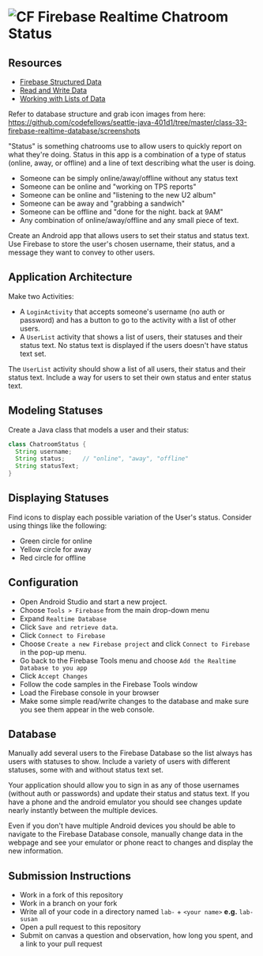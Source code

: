 # ![CF](http://i.imgur.com/7v5ASc8.png) Firebase Realtime Chatroom Status

## Resources  
* [Firebase Structured Data](https://firebase.google.com/docs/database/android/structure-data)
* [Read and Write Data](https://firebase.google.com/docs/database/android/read-and-write)
* [Working with Lists of Data](https://firebase.google.com/docs/database/android/lists-of-data)

Refer to database structure and grab icon images from here:
<https://github.com/codefellows/seattle-java-401d1/tree/master/class-33-firebase-realtime-database/screenshots>

"Status" is something chatrooms use to allow users to quickly report on what
they're doing. Status in this app is a combination of a type of status (online,
away, or offline) and a line of text describing what the user is doing.

* Someone can be simply online/away/offline without any status text
* Someone can be online and "working on TPS reports"
* Someone can be online and "listening to the new U2 album"
* Someone can be away and "grabbing a sandwich"
* Someone can be offline and "done for the night. back at 9AM"
* Any combination of online/away/offline and any small piece of text.

Create an Android app that allows users to set their status and status text.
Use Firebase to store the user's chosen username, their status, and a message
they want to convey to other users.

## Application Architecture
Make two Activities:
* A `LoginActivity` that accepts someone's username (no auth or password)
  and has a button to go to the activity with a list of other users.
* A `UserList` activity that shows a list of users, their statuses and
  their status text. No status text is displayed if the users doesn't have
  status text set.


The `UserList` activity should show a list of all users, their status and their
status text. Include a way for users to set their own status and enter status
text.

## Modeling Statuses
Create a Java class that models a user and their status:

```java
class ChatroomStatus {
  String username;
  String status;     // "online", "away", "offline"
  String statusText;
}
```

## Displaying Statuses
Find icons to display each possible variation of the User's status. Consider
using things like the following:

* Green circle for online
* Yellow circle for away
* Red circle for offline

## Configuration
* Open Android Studio and start a new project.
* Choose `Tools > Firebase` from the main drop-down menu
* Expand `Realtime Database`
* Click `Save and retrieve data`.
* Click `Connect to Firebase`
* Choose `Create a new Firebase project` and click `Connect to Firebase` in the
  pop-up menu.
* Go back to the Firebase Tools menu and choose `Add the Realtime Database to you app`
* Click `Accept Changes`
* Follow the code samples in the Firebase Tools window
* Load the Firebase console in your browser
* Make some simple read/write changes to the database and make sure you see
  them appear in the web console.

## Database
Manually add several users to the Firebase Database so the list always has
users with statuses to show. Include a variety of users with different
statuses, some with and without status text set.

Your application should allow you to sign in as any of those usernames (without
auth or passwords) and update their status and status text. If you have a phone
and the android emulator you should see changes update nearly instantly between 
the multiple devices.

Even if you don't have multiple Android devices you should be able to navigate
to the Firebase Database console, manually change data in the webpage and see
your emulator or phone react to changes and display the new information.

## Submission Instructions
* Work in a fork of this repository
* Work in a branch on your fork
* Write all of your code in a directory named `lab-` + `<your name>` **e.g.** `lab-susan`
* Open a pull request to this repository
* Submit on canvas a question and observation, how long you spent, and a link to
  your pull request

